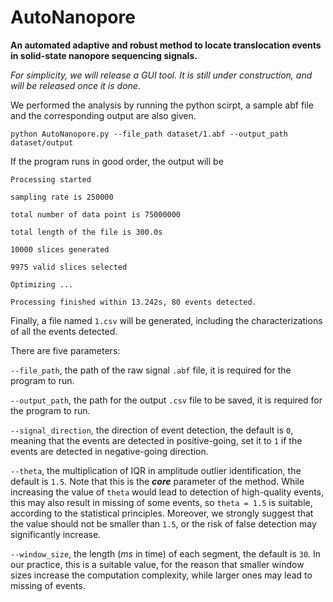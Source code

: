 # AutoNanopore
**An automated adaptive and robust method to locate translocation events in solid-state nanopore sequencing signals.**

*For simplicity, we will release a GUI tool. It is still under construction, and will be released once it is done.*

We performed the analysis by running the python scirpt, a sample abf file and the corresponding output are also given.

`python AutoNanopore.py --file_path dataset/1.abf --output_path dataset/output`

If the program runs in good order, the output will be

```
Processing started

sampling rate is 250000

total number of data point is 75000000

total length of the file is 300.0s

10000 slices generated

9975 valid slices selected

Optimizing ...

Processing finished within 13.242s, 80 events detected.
```

Finally, a file named `1.csv` will be generated, including the characterizations of all the events detected.

There are five parameters:

`--file_path`, the path of the raw signal `.abf` file, it is required for the program to run.

`--output_path`, the path for the output `.csv` file to be saved,  it is required for the program to run.

`--signal_direction`, the direction of event detection, the default is `0`, meaning that the events are detected in positive-going, set it to `1` if the events are detected in negative-going direction.

`--theta`, the multiplication of IQR in amplitude outlier identification, the default is `1.5`. Note that this is the ***core*** parameter of the method. While increasing the value of `theta` would lead to detection of high-quality events, this may also result in missing of some events, so `theta = 1.5` is suitable, according to the statistical principles. Moreover, we strongly suggest that the value should not be smaller than `1.5`, or the risk of false detection may significantly increase.

`--window_size`, the length (*ms* in time) of each segment, the default is `30`. In our practice, this is a suitable value, for the reason that smaller window sizes increase the computation complexity, while larger ones may lead to missing of events.


